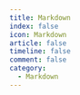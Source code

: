 ```yaml
---
title: Markdown
index: false
icon: Markdown
article: false
timeline: false
comment: false
category:
  - Markdown
---
```


<div class="catalog-display-container">
  <Catalog hideHeading />
</div>
